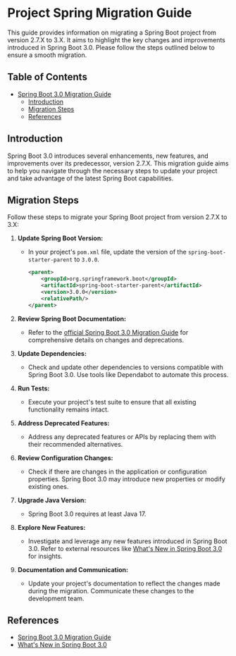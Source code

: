 # Project Spring Migration Guide

This guide provides information on migrating a Spring Boot project from version 2.7.X to 3.X. It aims to highlight the key changes and improvements introduced in Spring Boot 3.0. Please follow the steps outlined below to ensure a smooth migration.

## Table of Contents

- [Spring Boot 3.0 Migration Guide](#spring-boot-30-migration-guide)
    - [Introduction](#introduction)
    - [Migration Steps](#migration-steps)
    - [References](#references)

## Introduction

Spring Boot 3.0 introduces several enhancements, new features, and improvements over its predecessor, version 2.7.X. This migration guide aims to help you navigate through the necessary steps to update your project and take advantage of the latest Spring Boot capabilities.

## Migration Steps

Follow these steps to migrate your Spring Boot project from version 2.7.X to 3.X:

1. **Update Spring Boot Version:**
    - In your project's `pom.xml` file, update the version of the `spring-boot-starter-parent` to `3.0.0`.

      ```xml
      <parent>
          <groupId>org.springframework.boot</groupId>
          <artifactId>spring-boot-starter-parent</artifactId>
          <version>3.0.0</version>
          <relativePath/>
      </parent>
      ```

2. **Review Spring Boot Documentation:**
    - Refer to the [official Spring Boot 3.0 Migration Guide](https://github.com/spring-projects/spring-boot/wiki/Spring-Boot-3.0-Migration-Guide) for comprehensive details on changes and deprecations.

3. **Update Dependencies:**
    - Check and update other dependencies to versions compatible with Spring Boot 3.0. Use tools like Dependabot to automate this process.

4. **Run Tests:**
    - Execute your project's test suite to ensure that all existing functionality remains intact.

5. **Address Deprecated Features:**
    - Address any deprecated features or APIs by replacing them with their recommended alternatives.

6. **Review Configuration Changes:**
    - Check if there are changes in the application or configuration properties. Spring Boot 3.0 may introduce new properties or modify existing ones.

7. **Upgrade Java Version:**
    - Spring Boot 3.0 requires at least Java 17.

8. **Explore New Features:**
    - Investigate and leverage any new features introduced in Spring Boot 3.0. Refer to external resources like [What's New in Spring Boot 3.0](https://positivethinking.tech/insights/whats-new-in-spring-boot-3/) for insights.

9. **Documentation and Communication:**
    - Update your project's documentation to reflect the changes made during the migration. Communicate these changes to the development team.

## References

- [Spring Boot 3.0 Migration Guide](https://github.com/spring-projects/spring-boot/wiki/Spring-Boot-3.0-Migration-Guide)
- [What's New in Spring Boot 3.0](https://positivethinking.tech/insights/whats-new-in-spring-boot-3/)
